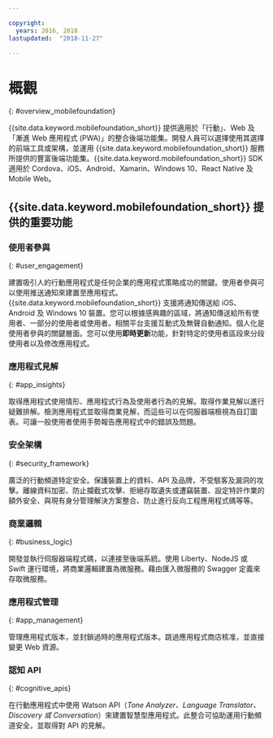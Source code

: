 ```yaml
---

copyright:
  years: 2016, 2018
lastupdated:  "2018-11-27"

---
```


#	概觀
{: #overview_mobilefoundation}

{{site.data.keyword.mobilefoundation_short}} 提供適用於「行動」、Web 及「漸進 Web 應用程式 (PWA)」的整合後端功能集。開發人員可以選擇使用其選擇的前端工具或架構，並運用 {{site.data.keyword.mobilefoundation_short}} 服務所提供的豐富後端功能集。{{site.data.keyword.mobilefoundation_short}} SDK 適用於 Cordova、iOS、Android、Xamarin、Windows 10、React Native 及 Mobile Web。 

## {{site.data.keyword.mobilefoundation_short}} 提供的重要功能

### 使用者參與
{: #user_engagement}

建置吸引人的行動應用程式是任何企業的應用程式策略成功的關鍵。使用者參與可以使用推送通知來建置至應用程式。{{site.data.keyword.mobilefoundation_short}} 支援將通知傳送給 iOS、Android 及 Windows 10 裝置。您可以根據感興趣的區域，將通知傳送給所有使用者、一部分的使用者或使用者。相關平台支援互動式及無聲自動通知。個人化是使用者參與的關鍵層面。您可以使用**即時更新**功能，針對特定的使用者區段來分段使用者以及修改應用程式。

###  應用程式見解
{: #app_insights}

取得應用程式使用情形、應用程式行為及使用者行為的見解。取得作業見解以進行疑難排解。檢測應用程式並取得商業見解，而這些可以在伺服器端檢視為自訂圖表。可讓一般使用者使用手勢報告應用程式中的錯誤及問題。

###  安全架構
{: #security_framework}

廣泛的行動頻道特定安全。保護裝置上的資料、API 及品牌，不受駭客及漏洞的攻擊。離線資料加密、防止攔截式攻擊、拒絕存取遺失或遭竊裝置、設定特許作業的額外安全、與現有身分管理解決方案整合、防止進行反向工程應用程式碼等等。

###  商業邏輯
{: #business_logic}

開發並執行伺服器端程式碼，以連接至後端系統。使用 Liberty、NodeJS 或 Swift 運行環境，將商業邏輯建置為微服務。藉由匯入微服務的 Swagger 定義來存取微服務。

###  應用程式管理
{:  #app_management}

管理應用程式版本，並封鎖過時的應用程式版本。跳過應用程式商店核准，並直接變更 Web 資源。

###  認知 API
{:  #cognitive_apis}

在行動應用程式中使用 Watson API（*Tone Analyzer、Language Translator、Discovery 或 Conversation*）來建置智慧型應用程式。此整合可協助運用行動頻道安全，並取得對 API 的見解。

